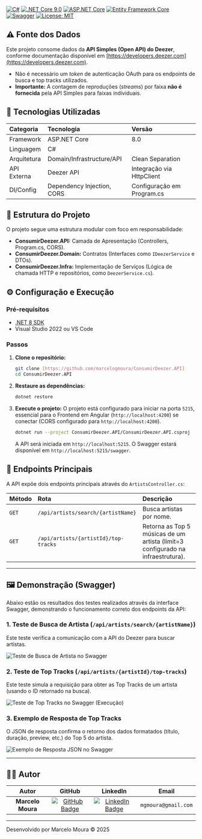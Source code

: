 [![C#](https://img.shields.io/badge/C%23-239120?style=for-the-badge&logo=c-sharp&logoColor=white)](https://docs.microsoft.com/pt-br/dotnet/csharp/)
[![.NET Core 9.0](https://img.shields.io/badge/.NET_9.0-512BD4?style=for-the-badge&logo=dotnet&logoColor=white)](https://dotnet.microsoft.com/en-us/download/dotnet/9.0)
[![ASP.NET Core](https://img.shields.io/badge/ASP.NET_Core-512BD4?style=for-the-badge&logo=dot-net&logoColor=white)](https://dotnet.microsoft.com/pt-br/apps/aspnet)
[![Entity Framework Core](https://img.shields.io/badge/EF_Core-512BD4?style=for-the-badge&logo=dot-net&logoColor=white)](https://docs.microsoft.com/pt-br/ef/core/)
[![Swagger](https://img.shields.io/badge/Swagger/OpenAPI-85EA2D?style=for-the-badge&logo=swagger&logoColor=black)](https://swagger.io/)
[![License: MIT](https://img.shields.io/badge/License-MIT-yellow.svg)](https://opensource.org/licenses/MIT)

## ⚠️ Fonte dos Dados

Este projeto consome dados da **API Simples (Open API) do Deezer**, conforme documentação disponível em [https://developers.deezer.com](https://developers.deezer.com).
* Não é necessário um *token* de autenticação OAuth para os endpoints de busca e top tracks utilizados.
* **Importante:** A contagem de reproduções (*streams*) por faixa **não é fornecida** pela API Simples para faixas individuais.


## 🚀 Tecnologias Utilizadas

| Categoria | Tecnologia | Versão |
| :--- | :--- | :--- |
| Framework | ASP.NET Core | 8.0 |
| Linguagem | C# |  |
| Arquitetura | Domain/Infrastructure/API | Clean Separation |
| API Externa | Deezer API | Integração via HttpClient |
| DI/Config | Dependency Injection, CORS | Configuração em Program.cs |

## 📁 Estrutura do Projeto

O projeto segue uma estrutura modular com foco em responsabilidade:

* **ConsumirDeezer.API:** Camada de Apresentação (Controllers, Program.cs, CORS).
* **ConsumirDeezer.Domain:** Contratos (Interfaces como `IDeezerService` e DTOs).
* **ConsumirDeezer.Infra:** Implementação de Serviços (Lógica de chamada HTTP e repositórios, como `DeezerService.cs`).

## ⚙️ Configuração e Execução

### Pré-requisitos

* [.NET 8 SDK](https://dotnet.microsoft.com/download/dotnet/8.0)
* Visual Studio 2022 ou VS Code

### Passos

1.  **Clone o repositório:**
    ```bash
    git clone [https://github.com/marcelogmoura/ConsumirDeezer.API]
    cd ConsumirDeezer.API
    ```

2.  **Restaure as dependências:**
    ```bash
    dotnet restore
    ```

3.  **Execute o projeto:**
    O projeto está configurado para iniciar na porta `5215`, essencial para o Frontend em Angular (`http://localhost:4200`) se conectar (CORS configurado para `http://localhost:4200`).

    ```bash
    dotnet run --project ConsumirDeezer.API/ConsumirDeezer.API.csproj
    ```
    A API será iniciada em `http://localhost:5215`. O Swagger estará disponível em `http://localhost:5215/swagger`.

## 🧭 Endpoints Principais

A API expõe dois endpoints principais através do `ArtistsController.cs`:

| Método | Rota | Descrição |
| :--- | :--- | :--- |
| `GET` | `/api/artists/search/{artistName}` | Busca artistas por nome. |
| `GET` | `/api/artists/{artistId}/top-tracks` | Retorna as Top 5 músicas de um artista (limit=3 configurado na infraestrutura). |

---

## 🖼️ Demonstração (Swagger)

Abaixo estão os resultados dos testes realizados através da interface Swagger, demonstrando o funcionamento correto dos endpoints da API:

### 1. Teste de Busca de Artista (`/api/artists/search/{artistName}`)
Este teste verifica a comunicação com a API do Deezer para buscar artistas.

![Teste de Busca de Artista no Swagger](https://i.postimg.cc/qq23PGY2/Screenshot-19.jpg)

### 2. Teste de Top Tracks (`/api/artists/{artistId}/top-tracks`)
Este teste simula a requisição para obter as Top Tracks de um artista (usando o ID retornado na busca).

![Teste de Top Tracks no Swagger (Execução)](https://i.postimg.cc/nVq9c0Rb/Screenshot-20.jpg)

### 3. Exemplo de Resposta de Top Tracks
O JSON de resposta confirma o retorno dos dados formatados (título, duração, preview, etc.) do Top 5 do artista.

![Exemplo de Resposta JSON no Swagger](https://i.postimg.cc/qRVBPddD/Screenshot-21.jpg)

---

## 🧑‍💻 Autor

| Autor | GitHub | LinkedIn | Email |
| :---: | :---: | :---: | :---: |
| **Marcelo Moura** | [![GitHub Badge](https://img.shields.io/badge/-GitHub-100000?style=for-the-badge&logo=github&logoColor=white)](https://github.com/marcelogmoura) | [![LinkedIn Badge](https://img.shields.io/badge/-LinkedIn-0A66C2?style=for-the-badge&logo=linkedin&logoColor=white)](https://linkedin.com/in/marcelogmoura) | `mgmoura@gmail.com` |

---

Desenvolvido por Marcelo Moura © 2025



